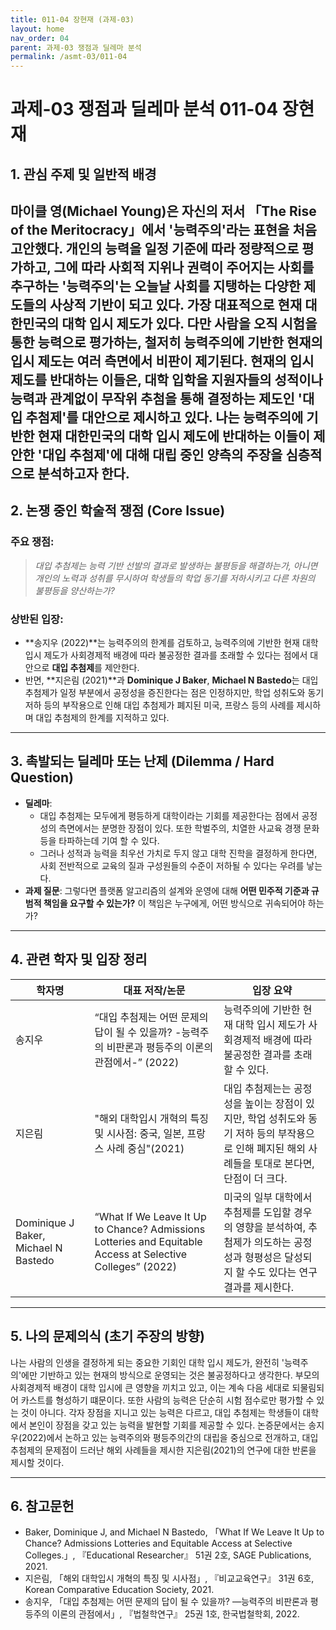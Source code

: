 ```yaml
---
title: 011-04 장현재 (과제-03)
layout: home
nav_order: 04
parent: 과제-03 쟁점과 딜레마 분석
permalink: /asmt-03/011-04
---
```


# 과제-03 쟁점과 딜레마 분석 011-04 장현재 

## 1. 관심 주제 및 일반적 배경

마이클 영(Michael Young)은 자신의 저서 「The Rise of the Meritocracy」에서 '능력주의'라는 표현을 처음 고안했다. 개인의 능력을 일정 기준에 따라 정량적으로 평가하고, 그에 따라 사회적 지위나 권력이 주어지는 사회를 추구하는 '능력주의'는 오늘날 사회를 지탱하는 다양한 제도들의 사상적 기반이 되고 있다. 가장 대표적으로 현재 대한민국의 대학 입시 제도가 있다. 다만 사람을 오직 시험을 통한 능력으로 평가하는, 철저히 능력주의에 기반한 현재의 입시 제도는 여러 측면에서 비판이 제기된다. 현재의 입시 제도를 반대하는 이들은, 대학 입학을 지원자들의 성적이나 능력과 관계없이 무작위 추첨을 통해 결정하는 제도인 '대입 추첨제'를 대안으로 제시하고 있다. 나는 능력주의에 기반한 현재 대한민국의 대학 입시 제도에 반대하는 이들이 제안한 '대입 추첨제'에 대해 대립 중인 양측의 주장을 심층적으로 분석하고자 한다.
---

## 2. 논쟁 중인 학술적 쟁점 (Core Issue)

### 주요 쟁점:  

> *대입 추첨제는 능력 기반 선발의 결과로 발생하는 불평등을 해결하는가, 아니면 개인의 노력과 성취를 무시하여 학생들의 학업 동기를 저하시키고 다른 차원의 불평등을 양산하는가?*

### 상반된 입장:
- **송지우 (2022)**는 능력주의의 한계를 검토하고, 능력주의에 기반한 현재 대학 입시 제도가 사회경제적 배경에 따라 불공정한 결과를 초래할 수 있다는 점에서 대안으로 **대입 추첨제**를 제안한다.
- 반면, **지은림 (2021)**과 **Dominique J Baker**, **Michael N Bastedo**는 대입 추첨제가 일정 부분에서 공정성을 증진한다는 점은 인정하지만, 학업 성취도와 동기 저하 등의 부작용으로 인해 대입 추첨제가 폐지된 미국, 프랑스 등의 사례를 제시하며 대입 추첨제의 한계를 지적하고 있다.

---

## 3. 촉발되는 딜레마 또는 난제 (Dilemma / Hard Question)

- **딜레마**: 
  - 대입 추첨제는 모두에게 평등하게 대학이라는 기회를 제공한다는 점에서 공정성의 측면에서는 분명한 장점이 있다. 또한 학벌주의, 치열한 사교육 경쟁 문화 등을 타파하는데 기여 할 수 있다.
  - 그러나 성적과 능력을 최우선 가치로 두지 않고 대학 진학을 결정하게 한다면, 사회 전반적으로 교육의 질과 구성원들의 수준이 저하될 수 있다는 우려를 낳는다. 
- **과제 질문**: 그렇다면 플랫폼 알고리즘의 설계와 운영에 대해 **어떤 민주적 기준과 규범적 책임을 요구할 수 있는가?** 이 책임은 누구에게, 어떤 방식으로 귀속되어야 하는가?

---

## 4. 관련 학자 및 입장 정리

| 학자명             | 대표 저작/논문                                   | 입장 요약 |
|--------------------|---------------------------------------------------|-----------|
| 송지우 | “대입 추첨제는 어떤 문제의 답이 될 수 있을까? -능력주의 비판론과 평등주의 이론의 관점에서-” (2022)                          |  능력주의에 기반한 현재 대학 입시 제도가 사회경제적 배경에 따라 불공정한 결과를 초래할 수 있다. |
| 지은림 | "해외 대학입시 개혁의 특징 및 시사점: 중국, 일본, 프랑스 사례 중심"(2021)  | 대입 추첨제는는 공정성을 높이는 장점이 있지만, 학업 성취도와 동기 저하 등의 부작용으로 인해 폐지된 해외 사례들을 토대로 본다면, 단점이 더 크다. |
| Dominique J Baker, Michael N Bastedo | “What If We Leave It Up to Chance? Admissions Lotteries and Equitable Access at Selective Colleges” (2022)  |  미국의 일부 대학에서 추첨제를 도입할 경우의 영향을 분석하여, 추첨제가 의도하는 공정성과 형평성은 달성되지 할 수도 있다는 연구 결과를 제시한다. |

---

## 5. 나의 문제의식 (초기 주장의 방향)

나는 사람의 인생을 결정하게 되는 중요한 기회인 대학 입시 제도가, 완전히 '능력주의'에만 기반하고 있는 현재의 방식으로 운영되는 것은 불공정하다고 생각한다. 부모의 사회경제적 배경이 대학 입시에 큰 영향을 끼치고 있고, 이는 계속 다음 세대로 되물림되어 카스트를 형성하기 떄문이다. 또한 사람의 능력은 단순히 시험 점수로만 평가할 수 있는 것이 아니다. 각자 장점을 지니고 있는 능력은 다르고, 대입 추첨제는 학생들이 대학에서 본인이 장점을 갖고 있는 능력을 발현할 기회를 제공할 수 있다. 논증문에서는 송지우(2022)에서 논하고 있는 능력주의와 평등주의간의 대립을 중심으로 전개하고, 대입 추첨제의 문제점이 드러난 해외 사례들을 제시한 지은림(2021)의 연구에 대한 반론을 제시할 것이다.

---

## 6. 참고문헌

- Baker, Dominique J, and Michael N Bastedo, 「What If We Leave It Up to Chance? Admissions Lotteries and Equitable Access at Selective Colleges.」, 『Educational Researcher』 51권 2호, SAGE Publications, 2021.
- 지은림, 「해외 대학입시 개혁의 특징 및 시사점」, 『비교교육연구』 31권 6호, Korean Comparative Education Society, 2021.
- 송지우, 「대입 추첨제는 어떤 문제의 답이 될 수 있을까? ―능력주의 비판론과 평등주의 이론의 관점에서」, 『법철학연구』 25권 1호, 한국법철학회, 2022.